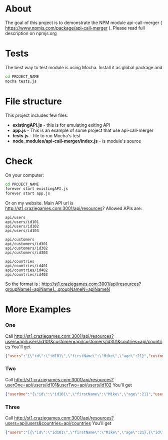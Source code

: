 # About
The goal of this project is to demonstrate the NPM module api-call-merger ( https://www.npmjs.com/package/api-call-merger ). Please read full description on npmjs.org
# Tests
The best way to test module is using Mocha. Install it as global package and
```sh
cd PROJECT_NAME
mocha tests.js
```
# File structure
This project includes few files:
- **existingAPI.js** - this is for emulating exiting API
- **app.js** - This is an example of some project that use api-call-merger
- **tests.js** - file to run Mocha's test
- **node_modules/api-call-merger/index.js** - is module's source

# Check 
On your computer:
```sh
cd PROJECT_NAME
forever start existingAPI.js
forever start app.js
```
Or on my website.
Main API url is http://st1.craziegames.com:3001/api/resources?
Allowed APIs are:
```
api/users
api/users/id101
api/users/id102
api/users/id103

api/customers
api/customers/id301
api/customers/id302
api/customers/id303

api/countries
api/countries/id401
api/countries/id402
api/countries/id403
```
So the format is :
	http://st1.craziegames.com:3001/api/resources?groupName1=apiName1...groupNameN=apiNameN

# More Examples
### One
Call 
http://st1.craziegames.com:3001/api/resources?users=api/users/id101&customer=api/customers/id301&coutries=api/countries
You'll get
```json
{"users":"{\"id\":\"id101\",\"firstName\":\"Mike\",\"age\":21}","customer":"{\"id\":\"id301\",\"fullName\":\"Bill M.\",\"moneySpent\":10000}","coutries":"[{\"id\":\"id401\",\"countryName\":\"DENMARK\",\"countryCode\":\"DK\"},{\"id\":\"id402\",\"countryName\":\"UKRAINE\",\"countryCode\":\"UA\"},{\"id\":\"id403\",\"countryName\":\"USA\",\"countryCode\":\"US\"}]"}
```
### Two
Call
http://st1.craziegames.com:3001/api/resources?userOne=api/users/id101&userTwo=api/users/id102
You'll get
```json
{"userOne":"{\"id\":\"id101\",\"firstName\":\"Mike\",\"age\":21}","userTwo":"{\"id\":\"id102\",\"firstName\":\"Bob\",\"age\":22}"}
```
### Three
Call
http://st1.craziegames.com:3001/api/resources?users=api/users&countries=api/countries
You'll get
```json
{"users":"[{\"id\":\"id101\",\"firstName\":\"Mike\",\"age\":21},{\"id\":\"id102\",\"firstName\":\"Bob\",\"age\":22},{\"id\":\"id103\",\"firstName\":\"John\",\"age\":23}]","countries":"[{\"id\":\"id401\",\"countryName\":\"DENMARK\",\"countryCode\":\"DK\"},{\"id\":\"id402\",\"countryName\":\"UKRAINE\",\"countryCode\":\"UA\"},{\"id\":\"id403\",\"countryName\":\"USA\",\"countryCode\":\"US\"}]"}
